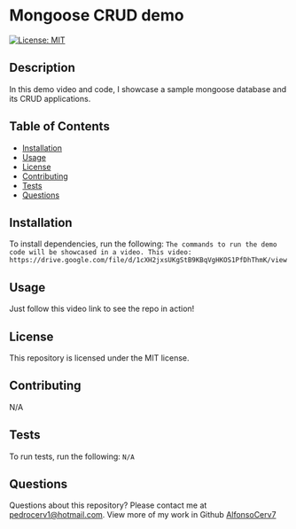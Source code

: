 # Mongoose CRUD demo
[![License: MIT](https://img.shields.io/badge/License-MIT-yellow.svg)](https://opensource.org/licenses/MIT)
## Description
In this demo video and code, I showcase a sample mongoose database and its CRUD applications.
## Table of Contents
* [Installation](#installation)
* [Usage](#usage)
* [License](#license)
* [Contributing](#contributing)
* [Tests](#tests)
* [Questions](#questions)
## Installation
To install dependencies, run the following:
`
The commands to run the demo code will be showcased in a video. This video: https://drive.google.com/file/d/1cXH2jxsUKgStB9KBqVgHKOS1PfDhThmK/view
`
## Usage
Just follow this video link to see the repo in action! 
## License
This repository is licensed under the MIT license.
## Contributing
N/A
## Tests
To run tests, run the following:
`
N/A
`
## Questions
Questions about this repository? Please contact me at [pedrocerv1@hotmail.com](mailto:pedrocerv1@hotmail.com). View more of my work in Github [AlfonsoCerv7](https://github.com/AlfonsoCerv7) 

